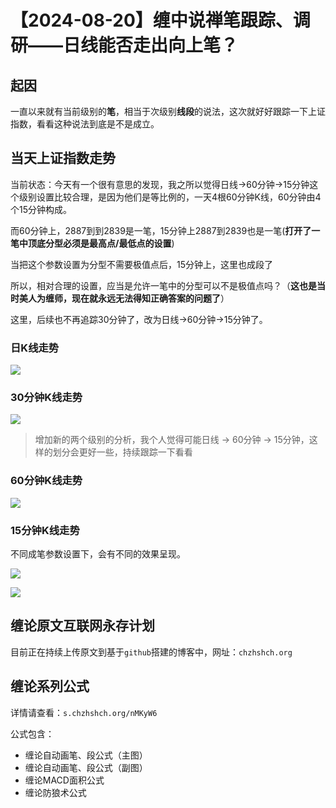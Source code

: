 # 【2024-08-20】缠中说禅笔跟踪、调研——日线能否走出向上笔？ 
## 起因

一直以来就有当前级别的**笔**，相当于次级别**线段**的说法，这次就好好跟踪一下上证指数，看看这种说法到底是不是成立。



## 当天上证指数走势

当前状态：今天有一个很有意思的发现，我之所以觉得日线->60分钟->15分钟这个级别设置比较合理，是因为他们是等比例的，一天4根60分钟K线，60分钟由4个15分钟构成。

而60分钟上，2887到到2839是一笔，15分钟上2887到2839也是一笔(**打开了一笔中顶底分型必须是最高点/最低点的设置**)

当把这个参数设置为分型不需要极值点后，15分钟上，这里也成段了

所以，相对合理的设置，应当是允许一笔中的分型可以不是极值点吗？（**这也是当时美人为缠师，现在就永远无法得知正确答案的问题了**）



这里，后续也不再追踪30分钟了，改为日线->60分钟->15分钟了。



### 日K线走势

![](day\20240820.png)



### 30分钟K线走势

![](min30\20240820.png)



> 增加新的两个级别的分析，我个人觉得可能日线 -> 60分钟 -> 15分钟，这样的划分会更好一些，持续跟踪一下看看



### 60分钟K线走势

![](min60\20240820.png)



### 15分钟K线走势

不同成笔参数设置下，会有不同的效果呈现。



![](min15\20240820.png)



![](min15\20240820-2.png)





## 缠论原文互联网永存计划

目前正在持续上传原文到基于`github`搭建的博客中，网址：`chzhshch.org`



## 缠论系列公式

详情请查看：`s.chzhshch.org/nMKyW6`



公式包含：

- 缠论自动画笔、段公式（主图）
- 缠论自动画笔、段公式（副图）
- 缠论MACD面积公式
- 缠论防狼术公式

